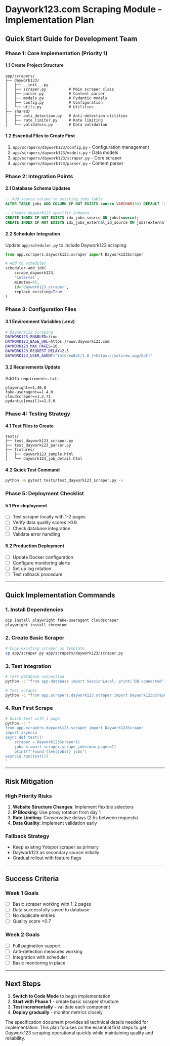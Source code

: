 # Daywork123.com Scraping Module - Implementation Plan
## Quick Start Guide for Development Team

### Phase 1: Core Implementation (Priority 1)

#### 1.1 Create Project Structure
```
app/scrapers/
├── daywork123/
│   ├── __init__.py
│   ├── scraper.py          # Main scraper class
│   ├── parser.py           # Content parser
│   ├── models.py           # Pydantic models
│   ├── config.py           # Configuration
│   └── utils.py            # Utilities
├── shared/
│   ├── anti_detection.py   # Anti-detection utilities
│   ├── rate_limiter.py     # Rate limiting
│   └── validators.py       # Data validation
```

#### 1.2 Essential Files to Create First
1. `app/scrapers/daywork123/config.py` - Configuration management
2. `app/scrapers/daywork123/models.py` - Data models
3. `app/scrapers/daywork123/scraper.py` - Core scraper
4. `app/scrapers/daywork123/parser.py` - Content parser

### Phase 2: Integration Points

#### 2.1 Database Schema Updates
```sql
-- Add source column to existing jobs table
ALTER TABLE jobs ADD COLUMN IF NOT EXISTS source VARCHAR(50) DEFAULT 'yotspot';

-- Create daywork123 specific indexes
CREATE INDEX IF NOT EXISTS idx_jobs_source ON jobs(source);
CREATE INDEX IF NOT EXISTS idx_jobs_external_id_source ON jobs(external_id, source);
```

#### 2.2 Scheduler Integration
Update `app/scheduler.py` to include Daywork123 scraping:
```python
from app.scrapers.daywork123.scraper import Daywork123Scraper

# Add to scheduler
scheduler.add_job(
    scrape_daywork123,
    'interval',
    minutes=45,
    id='daywork123_scraper',
    replace_existing=True
)
```

### Phase 3: Configuration Files

#### 3.1 Environment Variables (.env)
```bash
# Daywork123 Scraping
DAYWORK123_ENABLED=true
DAYWORK123_BASE_URL=https://www.daywork123.com
DAYWORK123_MAX_PAGES=10
DAYWORK123_REQUEST_DELAY=2.5
DAYWORK123_USER_AGENT="YotCrewBot/1.0 (+https://yotcrew.app/bot)"
```

#### 3.2 Requirements Update
Add to `requirements.txt`:
```
playwright==1.40.0
fake-useragent==1.4.0
cloudscraper==1.2.71
pydantic[email]==2.5.0
```

### Phase 4: Testing Strategy

#### 4.1 Test Files to Create
```
tests/
├── test_daywork123_scraper.py
├── test_daywork123_parser.py
├── fixtures/
│   ├── daywork123_sample.html
│   └── daywork123_job_detail.html
```

#### 4.2 Quick Test Command
```bash
python -m pytest tests/test_daywork123_scraper.py -v
```

### Phase 5: Deployment Checklist

#### 5.1 Pre-deployment
- [ ] Test scraper locally with 1-2 pages
- [ ] Verify data quality scores >0.8
- [ ] Check database integration
- [ ] Validate error handling

#### 5.2 Production Deployment
- [ ] Update Docker configuration
- [ ] Configure monitoring alerts
- [ ] Set up log rotation
- [ ] Test rollback procedure

---

## Quick Implementation Commands

### 1. Install Dependencies
```bash
pip install playwright fake-useragent cloudscraper
playwright install chromium
```

### 2. Create Basic Scraper
```bash
# Copy existing scraper as template
cp app/scraper.py app/scrapers/daywork123/scraper.py
```

### 3. Test Integration
```bash
# Test database connection
python -c "from app.database import SessionLocal; print('DB connected')"

# Test scraper
python -c "from app.scrapers.daywork123.scraper import Daywork123Scraper; print('Scraper loaded')"
```

### 4. Run First Scrape
```bash
# Quick test with 1 page
python -c "
from app.scrapers.daywork123.scraper import Daywork123Scraper
import asyncio
async def test():
    scraper = Daywork123Scraper()
    jobs = await scraper.scrape_jobs(max_pages=1)
    print(f'Found {len(jobs)} jobs')
asyncio.run(test())
"
```

---

## Risk Mitigation

### High Priority Risks
1. **Website Structure Changes**: Implement flexible selectors
2. **IP Blocking**: Use proxy rotation from day 1
3. **Rate Limiting**: Conservative delays (2.5s between requests)
4. **Data Quality**: Implement validation early

### Fallback Strategy
- Keep existing Yotspot scraper as primary
- Daywork123 as secondary source initially
- Gradual rollout with feature flags

---

## Success Criteria

### Week 1 Goals
- [ ] Basic scraper working with 1-2 pages
- [ ] Data successfully saved to database
- [ ] No duplicate entries
- [ ] Quality score >0.7

### Week 2 Goals
- [ ] Full pagination support
- [ ] Anti-detection measures working
- [ ] Integration with scheduler
- [ ] Basic monitoring in place

---

## Next Steps

1. **Switch to Code Mode** to begin implementation
2. **Start with Phase 1** - create basic scraper structure
3. **Test incrementally** - validate each component
4. **Deploy gradually** - monitor metrics closely

The specification document provides all technical details needed for implementation. This plan focuses on the essential first steps to get Daywork123 scraping operational quickly while maintaining quality and reliability.